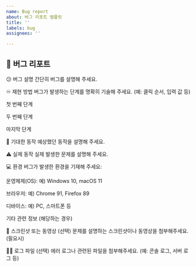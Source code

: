 ```yaml
---
name: Bug report
about: 버그 리포트 템플릿
title: ''
labels: bug
assignees: ''

---
```


## 🐞 버그 리포트 ##

😕 버그 설명
간단히 버그를 설명해 주세요.

♾️ 재현 방법
버그가 발생하는 단계를 명확히 기술해 주세요. (예: 클릭 순서, 입력 값 등)

첫 번째 단계

두 번째 단계

마지막 단계

🤔 기대한 동작
예상했던 동작을 설명해 주세요.

⚠️ 실제 동작
실제 발생한 문제를 설명해 주세요.

💻 환경
버그가 발생한 환경을 기재해 주세요:

운영체제(OS): 예) Windows 10, macOS 11

브라우저: 예) Chrome 91, Firefox 89

디바이스: 예) PC, 스마트폰 등

기타 관련 정보 (해당하는 경우)

📸 스크린샷 또는 동영상 (선택)
문제를 설명하는 스크린샷이나 동영상을 첨부해주세요. (필요시)

🧑‍💻 로그 파일 (선택)
에러 로그나 관련된 파일을 첨부해주세요. (예: 콘솔 로그, 서버 로그 등)
